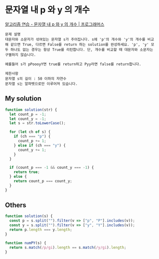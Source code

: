 # 문자열 내 p 와 y 의 개수

[알고리즘 연습 - 문자열 내 p 와 y 의 개수 | 프로그래머스](https://programmers.co.kr/learn/courses/30/lessons/12916?language=javascript)

```
문제 설명
대문자와 소문자가 섞여있는 문자열 s가 주어집니다. s에 'p'의 개수와 'y'의 개수를 비교해 같으면 True, 다르면 False를 return 하는 solution를 완성하세요. 'p', 'y' 모두 하나도 없는 경우는 항상 True를 리턴합니다. 단, 개수를 비교할 때 대문자와 소문자는 구별하지 않습니다.

예를들어 s가 pPoooyY면 true를 return하고 Pyy라면 false를 return합니다.

제한사항
문자열 s의 길이 : 50 이하의 자연수
문자열 s는 알파벳으로만 이루어져 있습니다.
```

## My solution

```javascript
function solution(str) {
  let count_p = -1;
  let count_y = -1;
  let s = str.toLowerCase();

  for (let ch of s) {
    if (ch === "p") {
      count_p += 1;
    } else if (ch === "y") {
      count_y += 1;
    }
  }

  if (count_p === -1 && count_y === -1) {
    return true;
  } else {
    return count_p === count_y;
  }
}
```

## Others

```javascript
function solution(s) {
  const p = s.split("").filter(v => ["p", "P"].includes(v));
  const y = s.split("").filter(v => ["y", "Y"].includes(v));
  return p.length === y.length;
}
```

```javascript
function numPY(s) {
  return s.match(/p/gi).length == s.match(/y/gi).length;
}
```
